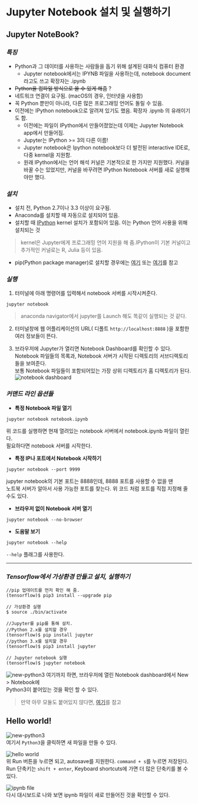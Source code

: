# Jupyter Notebook 설치 및 실행하기
## Jupyter NoteBook?
### ***특징***
- Python과 그 데이터를 사용하는 사람들을 돕기 위해 설계된 대화식 컴퓨터 환경
	- Jupyter notebook에서는 IPYNB 파일을 사용하는데, notebook document라고도 쓰고 확장자는 .ipynb
- ~~Python을 컴파일 방식으로 쓸 수 있게 해줌~~ ?
- 네트워크 연결이 요구됨. (macOS의 경우, 인터넷을 사용함)
- 꼭 Python 뿐만이 아니라, 다른 많은 프로그래밍 언어도 돌릴 수 있음.
- 이전에는 IPython notebook으로 알려져 있기도 했음. 확장자 .ipynb 의 유래이기도 함.
	- 이전에는 파일이 IPython에서 만들어졌었는데 이제는 Jupyter Notebook app에서 만들어짐.
	- Jupyter는 IPython >= 3의 다른 이름!
	- Jupyter notebook은 Ipython notebook보다 더 발전된 interactive IDE로, 다중 kernel을 지원함.
	- 원래 IPython에서는 언어 해석 커널은 기본적으로 한 가지만 지원했다.
커널을 바꿀 수는 있었지만, 커널을 바꾸려면 IPython Notebook 서버를 새로 실행해야만 했다.

### ***설치***
- 설치 전, Python 2.7이나 3.3 이상이 요구됨.
- Anaconda를 설치할 때 자동으로 설치되어 있음.
- 설치할 때 [IPython](https://ipython.readthedocs.io/en/latest/) kernel 설치가 포함되어 있음. 이는 Python 언어 사용을 위해 설치되는 것
> kernel은 Jupyter에게 프로그래밍 언어 지원을 해 줌.IPython이 기본 커널이고 추가적인 커널로는 R, Julia 등이 있음.
- pip(Python package manager)로 설치할 경우에는 [여기](https://jupyter.readthedocs.io/en/latest/install.html) 또는 [여기](http://jupyter.org/install.html)를 참고

### ***실행***

1. 터미널에 아래 명령어를 입력해서 notebook 서버를 시작시켜준다.
```
jupyter notebook
```
> anaconda navigator에서 jupyter를 Launch 해도 똑같이 실행되는 것 같다.

2. 터미널창에 웹 어플리케이션의 URL( 디폴트 ```http://localhost:8888``` )을 포함한 여러 정보들이 뜬다.

3. 브라우저에 Jupyter가 열리면 Notebook Dashboard를 확인할 수 있다.<br>
Notebook 파일들의 목록과, Notebook 서버가 시작된 디렉토리의 서브디렉토리들을 보여준다.<br>
보통 Notebook 파일들이 포함되어있는 가장 상위 디렉토리가 홈 디렉토리가 된다.<br>
![notebook dashboard](https://jupyter.readthedocs.io/en/latest/_images/tryjupyter_file.png)

### ***커맨드 라인 옵션들***
- **특정 Notebook 파일 열기**
```
jupyter notebook notebook.ipynb
```
위 코드를 실행하면 현재 열려있는 notebook 서버에서 notebook.ipynb 파일이 열린다.
<br>필요하다면 notebook 서버를 시작한다.

- **특정 IP나 포트에서 Notebook 시작하기**
```
jupyter notebook --port 9999
```
jupyter notebook의 기본 포트는 8888인데, 8888 포트를 사용할 수 없을 땐 
<br>노트북 서버가 알아서 사용 가능한 포트를 찾는다. 위 코드 처럼 포트를 직접 지정해 줄 수도 있다.

- **브라우저 없이 Notebook 서버 열기**
```
jupyter notebook --no-browser
```

- **도움말 보기**
```
jupyter notebook --help
```
```--help``` 플래그를 사용한다.

* * *
### ***Tensorflow에서 가상환경 만들고 설치, 실행하기***
```
//pip 업데이트를 먼저 확인 해 줌.
(tensorflow)$ pip3 install --upgrade pip
```
```
// 가상환경 실행
$ source ./bin/activate
```
```
//Jupyter를 pip를 통해 설치.
//Python 2.x를 설치할 경우
(tensorflow)$ pip install jupyter
//python 3.x를 설치할 경우
(tensorflow)$ pip3 install jupyter
```
```
// Jupyter notebook 실행
(tensorflow)$ jupyter notebook
```

![new-python3](./img/jupyter/new-python-module.jpeg)
여기까지 하면, 브라우저에 열린 Notebook dashboard에서 New > Notebook에
<br>Python3이 붙어있는 것을 확인 할 수 있다.

>만약 아무 모듈도 붙어있지 않다면, [여기](http://zudog.tistory.com/entry/IPython-Notebook)를 참고

## Hello world!
![new-python3](./img/jupyter/new-python-module.jpeg)
<br>
여기서 ```Python3```을 클릭하면 새 파일을 만들 수 있다.

![hello world](./img/jupyter/hello-world.jpeg)<br>
위 Run 버튼을 누르면 되고, autosave를 지원한다. ```command + s```를 누르면 저장된다.
<br> Run 단축키는 ```shift + enter```, Keyboard shortcuts에 가면 더 많은 단축키를 볼 수 있다.

![ipynb file](./img/jupyter/ipynb.jpeg)<br>
다시 대시보드로 나와 보면 ipynb 파일이 새로 만들어진 것을 확인할 수 있다.